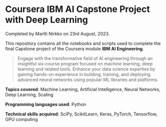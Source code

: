 # Coursera IBM AI Capstone Project with Deep Learning

Completed by Martti Nirkko on 23rd August, 2023.

This repository contains all the notebooks and scripts used to complete the final Capstone project of the Coursera module **IBM AI Engineering**.

> Engage with the transformative field of AI engineering through an insightful six-course program focused on machine learning, deep learning and related tools. Enhance your data science expertise by gaining hands-on experience in building, training, and deploying advanced neural networks using popular ML libraries and platforms.

**Topics covered**: Machine Learning, Artificial Intelligence, Neural Networks, Deep Learning, Scaling

**Programming languages used**: Python

**Technical skills acquired**: SciPy, ScikitLearn, Keras, PyTorch, Tensorflow, GPU computing
